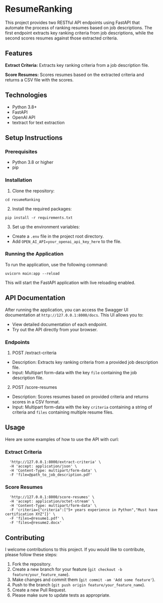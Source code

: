 # ResumeRanking

This project provides two RESTful API endpoints using FastAPI that automate the process of ranking resumes based on job descriptions. The first endpoint extracts key ranking criteria from job descriptions, while the second scores resumes against those extracted criteria.


## Features
**Extract Criteria:** Extracts key ranking criteria from a job description file.

**Score Resumes:** Scores resumes based on the extracted criteria and returns a CSV file with the scores.


## Technologies
* Python 3.8+
* FastAPI
* OpenAI API
* textract for text extraction


## Setup Instructions
###  Prerequisites
* Python 3.8 or higher
* pip


### Installation

1. Clone the repository:

```https://github.com/sriramvasan/resumeRanking.git
cd resumeRanking
```

2. Install the required packages:

```
pip install -r requirements.txt
```

3. Set up the environment variables:


* Create a `.env` file in the project root directory.
* Add `OPEN_AI_API=your_openai_api_key_here` to the file.

### Running the Application
To run the application, use the following command:

```
uvicorn main:app --reload
```

This will start the FastAPI application with live reloading enabled.

## API Documentation
After running the application, you can access the Swagger UI documentation at `http://127.0.0.1:8000/docs`. This UI allows you to:

* View detailed documentation of each endpoint.
* Try out the API directly from your browser.

### Endpoints
1. POST /extract-criteria

* Description: Extracts key ranking criteria from a provided job description file.
* Input: Multipart form-data with the key `file` containing the job description file.

2. POST /score-resumes

* Description: Scores resumes based on provided criteria and returns scores in a CSV format.
* Input: Multipart form-data with the key `criteria` containing a string of criteria and `files` containing multiple resume files.

## Usage

Here are some examples of how to use the API with curl:

### Extract Criteria

```curl -X 'POST' \
  'http://127.0.0.1:8000/extract-criteria' \
  -H 'accept: application/json' \
  -H 'Content-Type: multipart/form-data' \
  -F 'file=@path_to_job_description.pdf'
```

### Score Resumes

```curl -X 'POST' \
  'http://127.0.0.1:8000/score-resumes' \
  -H 'accept: application/octet-stream' \
  -H 'Content-Type: multipart/form-data' \
  -F 'criteria={"criteria":["5+ years experience in Python","Must have certification XYZ"]}' \
  -F 'files=@resume1.pdf' \
  -F 'files=@resume2.docx'
```

## Contributing
I welcome contributions to this project. If you would like to contribute, please follow these steps:

1. Fork the repository.
2. Create a new branch for your feature (`git checkout -b feature/your_feature_name`).
3. Make changes and commit them (`git commit -am 'Add some feature'`).
4. Push to the branch (`git push origin feature/your_feature_name`).
5. Create a new Pull Request.
6. Please make sure to update tests as appropriate.

